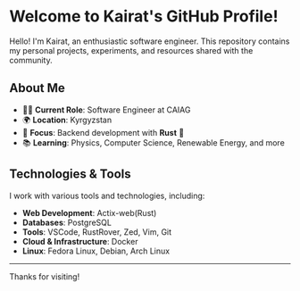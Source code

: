 # Welcome to Kairat's GitHub Profile!

Hello! I'm Kairat, an enthusiastic software engineer. This repository contains my personal projects, experiments, and resources shared with the community.


## About Me

- 👨‍💻 **Current Role**: Software Engineer at CAIAG  
- 🌍 **Location**: Kyrgyzstan  
- 🚀 **Focus**: Backend development with **Rust** 🦀
- 📚 **Learning**: Physics, Computer Science, Renewable Energy, and more  

## Technologies & Tools

I work with various tools and technologies, including:

- **Web Development**: Actix-web(Rust)
- **Databases**: PostgreSQL 
- **Tools**: VSCode, RustRover, Zed, Vim, Git  
- **Cloud & Infrastructure**: Docker  
- **Linux**: Fedora Linux, Debian, Arch Linux  

---

Thanks for visiting!
